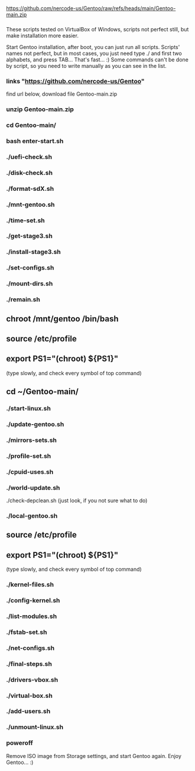 ###
https://github.com/nercode-us/Gentoo/raw/refs/heads/main/Gentoo-main.zip
###

These scripts tested on VirtualBox of Windows, scripts not perfect still, but make installation more easier.

Start Gentoo installation, after boot, you can just run all scripts.
Scripts' names not perfect, but in most cases, you just need type ./ and first two alphabets, and press TAB... That's fast... :) Some commands can't be done by script, so you need to write manually as you can see in the list.

### links "https://github.com/nercode-us/Gentoo" 
find url below, download file Gentoo-main.zip

### unzip Gentoo-main.zip
### cd Gentoo-main/
### bash enter-start.sh
### ./uefi-check.sh
### ./disk-check.sh
### ./format-sdX.sh
### ./mnt-gentoo.sh
### ./time-set.sh
### ./get-stage3.sh
### ./install-stage3.sh
### ./set-configs.sh
### ./mount-dirs.sh
### ./remain.sh
## chroot /mnt/gentoo /bin/bash
## source /etc/profile
## export PS1="(chroot) ${PS1}"
(type slowly, and check every symbol of top command)
## cd ~/Gentoo-main/
### ./start-linux.sh
### ./update-gentoo.sh
### ./mirrors-sets.sh
### ./profile-set.sh
### ./cpuid-uses.sh
### ./world-update.sh
./check-depclean.sh 
(just look, if you not sure what to do)
### ./local-gentoo.sh
## source /etc/profile
## export PS1="(chroot) ${PS1}"
(type slowly, and check every symbol of top command)
### ./kernel-files.sh
### ./config-kernel.sh
### ./list-modules.sh
### ./fstab-set.sh
### ./net-configs.sh
### ./final-steps.sh
### ./drivers-vbox.sh
### ./virtual-box.sh
### ./add-users.sh
### ./unmount-linux.sh
### poweroff
Remove ISO image from Storage settings, and start Gentoo again.
Enjoy Gentoo... :) 




